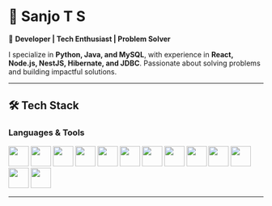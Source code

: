 
# 👋 **Sanjo T S**  

🚀 **Developer | Tech Enthusiast | Problem Solver**  

I specialize in **Python, Java, and MySQL**, with experience in **React, Node.js, NestJS, Hibernate, and JDBC**. Passionate about solving problems and building impactful solutions.  

---

## 🛠 **Tech Stack**  

### **Languages & Tools**  
<p align="left">
  <img src="https://raw.githubusercontent.com/marwin1991/profile-technology-icons/refs/heads/main/icons/python.png" width="40" height="40"/>
  <img src="https://raw.githubusercontent.com/marwin1991/profile-technology-icons/refs/heads/main/icons/java.png" width="40" height="40"/>
  <img src="https://raw.githubusercontent.com/marwin1991/profile-technology-icons/refs/heads/main/icons/c.png" width="40" height="40"/>
  <img src="https://raw.githubusercontent.com/marwin1991/profile-technology-icons/refs/heads/main/icons/html.png" width="40" height="40"/>
  <img src="https://raw.githubusercontent.com/marwin1991/profile-technology-icons/refs/heads/main/icons/css.png" width="40" height="40"/>
  <img src="https://raw.githubusercontent.com/marwin1991/profile-technology-icons/refs/heads/main/icons/tailwind_css.png" width="40" height="40"/>
  <img src="https://raw.githubusercontent.com/marwin1991/profile-technology-icons/refs/heads/main/icons/figma.png" width="40" height="40"/>
  <img src="https://raw.githubusercontent.com/marwin1991/profile-technology-icons/refs/heads/main/icons/javascript.png" width="40" height="40"/>
  <img src="https://raw.githubusercontent.com/marwin1991/profile-technology-icons/refs/heads/main/icons/react.png" width="40" height="40"/>
  <img src="https://raw.githubusercontent.com/marwin1991/profile-technology-icons/refs/heads/main/icons/typescript.png" width="40" height="40"/>
  <img src="https://raw.githubusercontent.com/marwin1991/profile-technology-icons/refs/heads/main/icons/npm.png" width="40" height="40"/>
  <img src="https://raw.githubusercontent.com/marwin1991/profile-technology-icons/refs/heads/main/icons/node_js.png" width="40" height="40"/>
  <img src="https://raw.githubusercontent.com/marwin1991/profile-technology-icons/refs/heads/main/icons/nest_js.png" width="40" height="40"/>
</p>  

---
